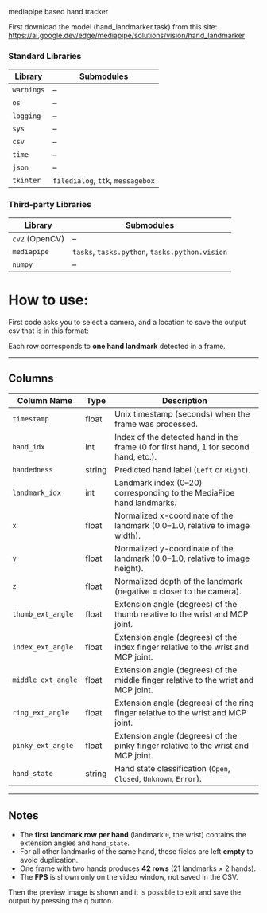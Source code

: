 mediapipe based hand tracker

First download the model (hand_landmarker.task) from this site: https://ai.google.dev/edge/mediapipe/solutions/vision/hand_landmarker

### Standard Libraries
| Library   | Submodules |
|-----------|------------|
| `warnings` | – |
| `os`       | – |
| `logging`  | – |
| `sys`      | – |
| `csv`      | – |
| `time`     | – |
| `json`     | – |
| `tkinter`  | `filedialog`, `ttk`, `messagebox` |

### Third-party Libraries
| Library   | Submodules |
|-----------|------------|
| `cv2` (OpenCV) | – |
| `mediapipe` | `tasks`, `tasks.python`, `tasks.python.vision` |
| `numpy` | – |

# How to use:
First code asks you to select a camera, and a location to save the output csv
that is in this format:
 
Each row corresponds to **one hand landmark** detected in a frame.

---

## **Columns**

| Column Name         | Type     | Description |
|---------------------|----------|-------------|
| `timestamp`         | float    | Unix timestamp (seconds) when the frame was processed. |
| `hand_idx`          | int      | Index of the detected hand in the frame (0 for first hand, 1 for second hand, etc.). |
| `handedness`        | string   | Predicted hand label (`Left` or `Right`). |
| `landmark_idx`      | int      | Landmark index (0–20) corresponding to the MediaPipe hand landmarks. |
| `x`                 | float    | Normalized x-coordinate of the landmark (0.0–1.0, relative to image width). |
| `y`                 | float    | Normalized y-coordinate of the landmark (0.0–1.0, relative to image height). |
| `z`                 | float    | Normalized depth of the landmark (negative = closer to the camera). |
| `thumb_ext_angle`   | float    | Extension angle (degrees) of the thumb relative to the wrist and MCP joint. |
| `index_ext_angle`   | float    | Extension angle (degrees) of the index finger relative to the wrist and MCP joint. |
| `middle_ext_angle`  | float    | Extension angle (degrees) of the middle finger relative to the wrist and MCP joint. |
| `ring_ext_angle`    | float    | Extension angle (degrees) of the ring finger relative to the wrist and MCP joint. |
| `pinky_ext_angle`   | float    | Extension angle (degrees) of the pinky finger relative to the wrist and MCP joint. |
| `hand_state`        | string   | Hand state classification (`Open`, `Closed`, `Unknown`, `Error`). |

---

## **Notes**
- The **first landmark row per hand** (landmark `0`, the wrist) contains the extension angles and `hand_state`.  
- For all other landmarks of the same hand, these fields are left **empty** to avoid duplication.
- One frame with two hands produces **42 rows** (21 landmarks × 2 hands).
- The **FPS** is shown only on the video window, not saved in the CSV.

Then the preview image is shown and it is possible to exit and save the output by pressing the q button.
